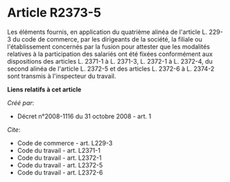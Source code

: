 # Article R2373-5

Les éléments fournis, en application du quatrième alinéa de l'article L. 229-3 du code de commerce, par les dirigeants de la
société, la filiale ou l'établissement concernés par la fusion pour attester que les modalités relatives à la participation
des salariés ont été fixées conformément aux dispositions des articles L. 2371-1 à L. 2371-3, L. 2372-1 à L. 2372-4, du
second alinéa de l'article L. 2372-5 et des articles L. 2372-6 à L. 2374-2 sont transmis à l'inspecteur du travail.

**Liens relatifs à cet article**

_Créé par_:

  - Décret n°2008-1116 du 31 octobre 2008 - art. 1

_Cite_:

  - Code de commerce - art. L229-3
  - Code du travail - art. L2371-1
  - Code du travail - art. L2372-1
  - Code du travail - art. L2372-5
  - Code du travail - art. L2372-6
